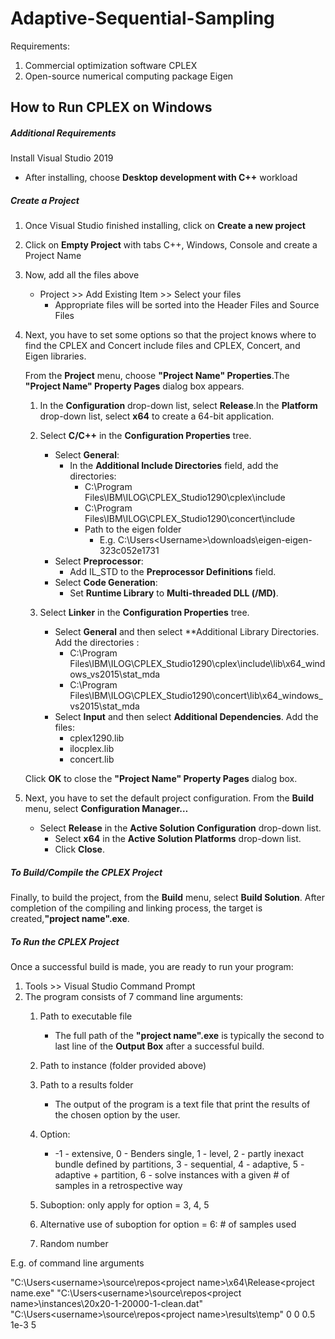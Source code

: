 # Adaptive-Sequential-Sampling
Requirements: 
1. Commercial optimization software CPLEX  
2. Open-source numerical computing package Eigen

## How to Run CPLEX on Windows

##### Additional Requirements
Install Visual Studio 2019
- After installing, choose **Desktop development with C++** workload

##### Create a Project
1. Once Visual Studio finished installing, click on **Create a new project**
2. Click on **Empty Project** with tabs C++, Windows, Console and create a Project Name
3. Now, add all the files above
   - Project >> Add Existing Item >> Select your files
     - Appropriate files will be sorted into the Header Files and Source Files
4. Next, you have to set some options so that the project knows where to find the CPLEX and Concert include files and CPLEX, Concert, and Eigen libraries.

   From the **Project** menu, choose **"Project Name" Properties**.The **"Project Name" Property Pages** dialog box appears.
  
   1. In the **Configuration** drop-down list, select **Release**.In the **Platform** drop-down list, select **x64** to create a 64-bit application.

   2. Select **C/C++** in the **Configuration Properties** tree.
      - Select **General**:
        - In the **Additional Include Directories** field, add the directories:
          - C:\Program Files\IBM\ILOG\CPLEX_Studio1290\cplex\include
          - C:\Program Files\IBM\ILOG\CPLEX_Studio1290\concert\include
          - Path to the eigen folder
            - E.g. C:\Users\<Username>\downloads\eigen-eigen-323c052e1731
      - Select **Preprocessor**:
        - Add IL_STD to the **Preprocessor Definitions** field.
      - Select **Code Generation**:
        - Set **Runtime Library** to **Multi-threaded DLL (/MD)**.
   3. Select **Linker** in the **Configuration Properties** tree.
      - Select **General** and then select **Additional Library Directories. Add the directories :
        - C:\Program Files\IBM\ILOG\CPLEX_Studio1290\cplex\include\lib\x64_windows_vs2015\stat_mda
        - C:\Program Files\IBM\ILOG\CPLEX_Studio1290\concert\lib\x64_windows_vs2015\stat_mda
      - Select **Input** and then select **Additional Dependencies**. Add the files:
        - cplex1290.lib
        - ilocplex.lib
        - concert.lib
        
   Click **OK** to close the **"Project Name" Property Pages** dialog box.

3. Next, you have to set the default project configuration. From the **Build** menu, select **Configuration Manager…**
   - Select **Release** in the **Active Solution Configuration** drop-down list.
     - Select **x64** in the **Active Solution Platforms** drop-down list.
     - Click **Close**.

##### To Build/Compile the CPLEX Project
Finally, to build the project, from the **Build** menu, select **Build Solution**.
After completion of the compiling and linking process, the target is created,**"project name".exe**.
 
##### To Run the CPLEX Project
Once a successful build is made, you are ready to run your program:

1. Tools >> Visual Studio Command Prompt
2. The program consists of 7 command line arguments:
   1. Path to executable file  
      - The full path of the **"project name".exe** is typically the second to last line of the **Output Box** after a successful build.
   2. Path to instance  (folder provided above)
   3. Path to a results folder
      - The output of the program is a text file that print the results of the chosen option by the user.
   4. Option: 
      - -1 - extensive, 0 - Benders single, 1 - level, 2 - partly inexact bundle defined by partitions, 3 - sequential, 4 - adaptive, 5 - adaptive + partition, 6 - solve instances with a given # of samples in a retrospective way
 
   5. Suboption: only apply for option = 3, 4, 5
   6. Alternative use of suboption for option = 6: # of samples used
   7. Random number

E.g. of command line arguments

"C:\Users\<username>\source\repos\<project name>\x64\Release\<project name.exe" "C:\Users\<username>\source\repos\<project name>\instances\20x20-1-20000-1-clean.dat" "C:\Users\<username>\source\repos\<project name>\results\temp" 0 0 0.5 1e-3 5
